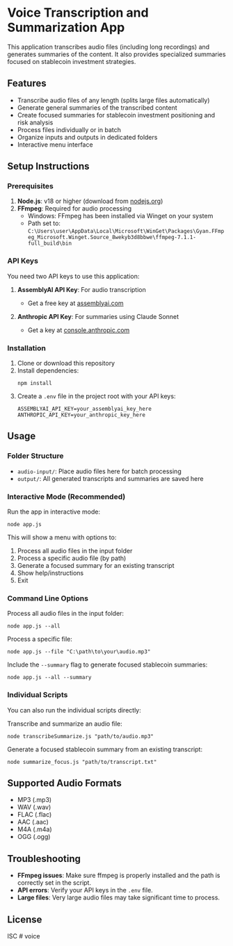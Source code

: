 # Voice Transcription and Summarization App

This application transcribes audio files (including long recordings) and generates summaries of the content. It also provides specialized summaries focused on stablecoin investment strategies.

## Features

- Transcribe audio files of any length (splits large files automatically)
- Generate general summaries of the transcribed content
- Create focused summaries for stablecoin investment positioning and risk analysis
- Process files individually or in batch
- Organize inputs and outputs in dedicated folders
- Interactive menu interface

## Setup Instructions

### Prerequisites

1. **Node.js**: v18 or higher (download from [nodejs.org](https://nodejs.org/))
2. **FFmpeg**: Required for audio processing 
   - Windows: FFmpeg has been installed via Winget on your system
   - Path set to: `C:\Users\user\AppData\Local\Microsoft\WinGet\Packages\Gyan.FFmpeg_Microsoft.Winget.Source_8wekyb3d8bbwe\ffmpeg-7.1.1-full_build\bin`

### API Keys

You need two API keys to use this application:

1. **AssemblyAI API Key**: For audio transcription
   - Get a free key at [assemblyai.com](https://www.assemblyai.com/)

2. **Anthropic API Key**: For summaries using Claude Sonnet
   - Get a key at [console.anthropic.com](https://console.anthropic.com/)

### Installation

1. Clone or download this repository
2. Install dependencies:
   ```
   npm install
   ```
3. Create a `.env` file in the project root with your API keys:
   ```
   ASSEMBLYAI_API_KEY=your_assemblyai_key_here
   ANTHROPIC_API_KEY=your_anthropic_key_here
   ```

## Usage

### Folder Structure

- `audio-input/`: Place audio files here for batch processing
- `output/`: All generated transcripts and summaries are saved here

### Interactive Mode (Recommended)

Run the app in interactive mode:

```
node app.js
```

This will show a menu with options to:
1. Process all audio files in the input folder
2. Process a specific audio file (by path)
3. Generate a focused summary for an existing transcript
4. Show help/instructions
5. Exit

### Command Line Options

Process all audio files in the input folder:
```
node app.js --all
```

Process a specific file:
```
node app.js --file "C:\path\to\your\audio.mp3"
```

Include the `--summary` flag to generate focused stablecoin summaries:
```
node app.js --all --summary
```

### Individual Scripts

You can also run the individual scripts directly:

Transcribe and summarize an audio file:
```
node transcribeSummarize.js "path/to/audio.mp3"
```

Generate a focused stablecoin summary from an existing transcript:
```
node summarize_focus.js "path/to/transcript.txt"
```

## Supported Audio Formats

- MP3 (.mp3)
- WAV (.wav)
- FLAC (.flac)
- AAC (.aac)
- M4A (.m4a)
- OGG (.ogg)

## Troubleshooting

- **FFmpeg issues**: Make sure ffmpeg is properly installed and the path is correctly set in the script.
- **API errors**: Verify your API keys in the `.env` file.
- **Large files**: Very large audio files may take significant time to process.

## License

ISC #   v o i c e  
 